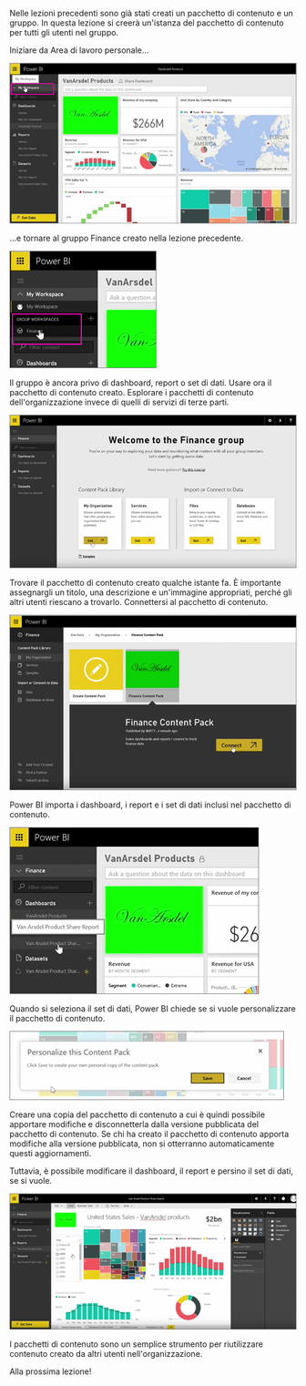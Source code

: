 Nelle lezioni precedenti sono già stati creati un pacchetto di contenuto e un gruppo. In questa lezione si creerà un'istanza del pacchetto di contenuto per tutti gli utenti nel gruppo.

Iniziare da Area di lavoro personale...

![Condivisione e collaborazione in Power BI](./media/6-3-use-content-packs/pbi_learn06_03myworkspace.png)

...e tornare al gruppo Finance creato nella lezione precedente.

![Condivisione e collaborazione in Power BI](./media/6-3-use-content-packs/pbi_learn06_03switch2group.png)

Il gruppo è ancora privo di dashboard, report o set di dati. Usare ora il pacchetto di contenuto creato. Esplorare i pacchetti di contenuto dell'organizzazione invece di quelli di servizi di terze parti.

![Condivisione e collaborazione in Power BI](./media/6-3-use-content-packs/pbi_learn06_03myorgcontpk.png)

Trovare il pacchetto di contenuto creato qualche istante fa. È importante assegnargli un titolo, una descrizione e un'immagine appropriati, perché gli altri utenti riescano a trovarlo. Connettersi al pacchetto di contenuto.

![Condivisione e collaborazione in Power BI](./media/6-3-use-content-packs/pbi_learn06_03contgallry.png)

Power BI importa i dashboard, i report e i set di dati inclusi nel pacchetto di contenuto.

![Condivisione e collaborazione in Power BI](./media/6-3-use-content-packs/pbi_learn06_03added2group.png)

Quando si seleziona il set di dati, Power BI chiede se si vuole personalizzare il pacchetto di contenuto.

![Condivisione e collaborazione in Power BI](./media/6-3-use-content-packs/pbi_learn06_03personalize.png)

Creare una copia del pacchetto di contenuto a cui è quindi possibile apportare modifiche e disconnetterla dalla versione pubblicata del pacchetto di contenuto. Se chi ha creato il pacchetto di contenuto apporta modifiche alla versione pubblicata, non si otterranno automaticamente questi aggiornamenti.

Tuttavia, è possibile modificare il dashboard, il report e persino il set di dati, se si vuole.

![Condivisione e collaborazione in Power BI](./media/6-3-use-content-packs/pbi_learn06_03editreport.png)

I pacchetti di contenuto sono un semplice strumento per riutilizzare contenuto creato da altri utenti nell'organizzazione.

Alla prossima lezione!


